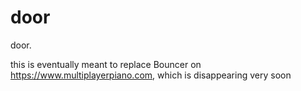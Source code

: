 # door

door.

this is eventually meant to replace Bouncer on https://www.multiplayerpiano.com, which is disappearing very soon
